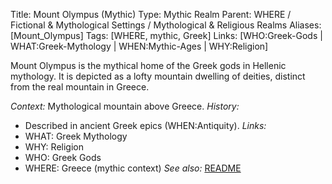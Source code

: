 Title: Mount Olympus (Mythic)
Type: Mythic Realm
Parent: WHERE / Fictional & Mythological Settings / Mythological & Religious Realms
Aliases: [Mount_Olympus]
Tags: [WHERE, mythic, Greek]
Links: [WHO:Greek-Gods | WHAT:Greek-Mythology | WHEN:Mythic-Ages | WHY:Religion]

Mount Olympus is the mythical home of the Greek gods in Hellenic mythology. It is depicted as a lofty mountain dwelling of deities, distinct from the real mountain in Greece.

_Context:_ Mythological mountain above Greece.
_History:_
- Described in ancient Greek epics (WHEN:Antiquity).
_Links:_
- WHAT: Greek Mythology
- WHY: Religion
- WHO: Greek Gods
- WHERE: Greece (mythic context)
_See also:_ [README](../README.md)
